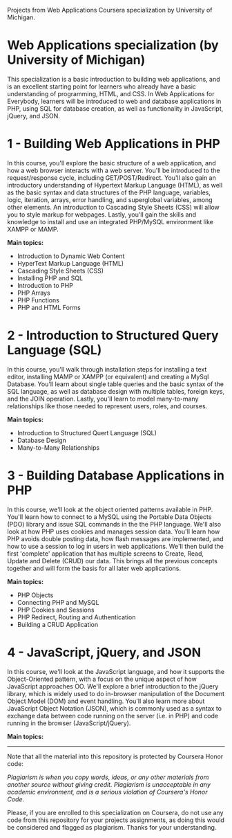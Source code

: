 Projects from Web Applications Coursera specialization by University of Michigan.

# Web Applications specialization (by University of Michigan)

This specialization is a basic introduction to building web applications, and is an excellent starting point for learners who already have a basic understanding of programming, HTML, and CSS. In Web Applications for Everybody, learners will be introduced to web and database applications in PHP, using SQL for database creation, as well as functionality in JavaScript, jQuery, and JSON.

# 1 - Building Web Applications in PHP
In this course, you'll explore the basic structure of a web application, and how a web browser interacts with a web server. You'll be introduced to the request/response cycle, including GET/POST/Redirect. You'll also gain an introductory understanding of Hypertext Markup Language (HTML), as well as the basic syntax and data structures of the PHP language, variables, logic, iteration, arrays, error handling, and superglobal variables, among other elements. An introduction to Cascading Style Sheets (CSS) will allow you to style markup for webpages. Lastly, you'll gain the skills and knowledge to install and use an integrated PHP/MySQL environment like XAMPP or MAMP.

<b>Main topics:</b>
- Introduction to Dynamic Web Content
- HyperText Markup Language (HTML)
- Cascading Style Sheets (CSS)
- Installing PHP and SQL
- Introduction to PHP
- PHP Arrays
- PHP Functions
- PHP and HTML Forms

# 2 - Introduction to Structured Query Language (SQL)
In this course, you'll walk through installation steps for installing a text editor, installing MAMP or XAMPP (or equivalent) and creating a MySql Database. You'll learn about single table queries and the basic syntax of the SQL language, as well as database design with multiple tables, foreign keys, and the JOIN operation. Lastly, you'll learn to model many-to-many relationships like those needed to represent users, roles, and courses.

<b>Main topics:</b>
- Introduction to Structured Quert Language (SQL)
- Database Design
- Many-to-Many Relationships

# 3 - Building Database Applications in PHP
In this course, we'll look at the object oriented patterns available in PHP. You'll learn how to connect to a MySQL using the Portable Data Objects (PDO) library and issue SQL commands in the the PHP language. We'll also look at how PHP uses cookies and manages session data. You'll learn how PHP avoids double posting data, how flash messages are implemented, and how to use a session to log in users in web applications. We'll then build the first 'complete' application that has multiple screens to Create, Read, Update and Delete (CRUD) our data. This brings all the previous concepts together and will form the basis for all later web applications.

<b>Main topics:</b>
- PHP Objects
- Connecting PHP and MySQL
- PHP Cookies and Sessions
- PHP Redirect, Routing and Authentication
- Building a CRUD Application

# 4 - JavaScript, jQuery, and JSON
In this course, we'll look at the JavaScript language, and how it supports the Object-Oriented pattern, with a focus on the unique aspect of how JavaScript approaches OO. We'll explore a brief introduction to the jQuery library, which is widely used to do in-browser manipulation of the Document Object Model (DOM) and event handling. You'll also learn more about JavaScript Object Notation (JSON), which is commonly used as a syntax to exchange data between code running on the server (i.e. in PHP) and code running in the browser (JavaScript/jQuery).

<b>Main topics:</b>


_______________________________________________________________________________

Note that all the material into this repository is protected by Coursera Honor code:

<i>Plagiarism is when you copy words, ideas, or any other materials from another source without giving credit. Plagiarism is unacceptable in any academic environment, and is a serious violation of Coursera's Honor Code.</i>

Please, if you are enrolled to this specialization on Coursera, do not use any code from this repository for your projects assignments, as doing this would be considered and flagged as plagiarism. 
Thanks for your understanding.
